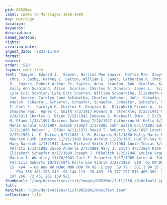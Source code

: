 ```yaml
---
pid: 00520mi
label: Index to Marriages 1869-1989
key: marriage
location: 
keywords: 
description: 
named_persons: 
rights: 
creation_date: 
ingest_date: '2023-11-09'
format: 
source: 
order: '520'
layout: cmhc_item
text: 'Sawyer, Edward J.  Sawyer, Harriet Mae Sawyer, Hattie Mae  Sawyer, Myrtle Agnes
  (Mrs. ) Saxby, Harvey C. Saxton, William E. Sayer, Catherine K. (Mrs.) Sayer, Louis
  B.  Sayers, Robert Arthur Jr. Sayles, Anna  Scanlan, Ann  Scanlan, Kate  Scanlan,
  Sally Ann Scaniand, Alice  Scanlon, Charles R. Scanlon, James L.  Scanlon, Lilly  Scanton,
  Lyle Eric Scanlon, Lyle Eric Scanlon, William Scapardine, Elizabeth Agnes Scartezzini,
  Joe  Scercy, Carolyn Jane Schabelka, Charles Schaber, John  Schadin, Frances  Schaefer,
  Adolph  Schaefer, Schaefer, Schaefer, Schaefer, Schaefer, Schaefer, Schaefer, Schaefer,  Carl
  F. Carl F.  Carolyn E. Charles F. Drayton D.  Elizabeth Frieda A.  Leonard C.  Schaefer,
  Stepehn Paul  Agnes C. Smith 7/3/1917 Howard B. Streckley 5/23/1942 Curt W. Goebel
  8/9/1911 Charles G. Blinn 7/28/1942 Imogene G. Rockwell (Mrs. ) 5/23/1889 Alice
  M. Plank 1/28/1907 Mariner Duke Rood 7/20/1957 Catherine M. Kelly 6/22/1945 Rose
  Marie Gurule 4/1/1987 Joseph Stumpf 3/1/1885 John Walsh 6/17/1883 Edwin C. Pohle
  7/12/1886 Robert L. Elder 4/11/1971 David T. Roberts 6/14/1890 Loretta M. Martin
  9/27/1923 L. F. McLean 8/7/1882 J. R. Richards 5/1/1880 Holly Marie Holliday 12/27/1975
  Maureen Ruth Cushmore 11/15/1980 Rena Axhelm 11/23/1901 Huelin Gay Craft 1/4/1988
  Mary Barrich 4/13/1912 James Richard Smith 8/11/1984 Annie Tobias 3/4/1888 Catherine
  Petritz 1/13/1898 Jacob Anderle 2/7/1889 Mary J. Smith 4/7/1904 Kate Pryor 2/14/1905
  Elizabeth Schaefer 9/17/1909 Joseph J. Mihelich 1/25/1948 Louisa Vogelsang 7/1/1894
  Marion J. Wheatley 11/20/1941 Carl F. Schaefer 9/17/1909 Anton W. Fabian 11/30/1933
  Patricia Roberts 10/28/1945 Karla Lee Vidrik 3/22/1980  510  Oo ON DON © ©  480  OO  13  14
  15  484  — Oo WON WO MUWO NNN DOD TW OS  i pay  59 79 | 501 | 84 35 374  326 | 154
  :  904 235 161 288 249  90 144 113  78 469  35 177 227 513 466 369  24 269 297 451
  197 266  72 451 261 159 921    '
thumbnail: "/img/derivatives/iiif/images/00520mi/full/250,/0/default.jpg"
full: 
manifest: "/img/derivatives/iiif/00520mi/manifest.json"
collection: life
---
```

